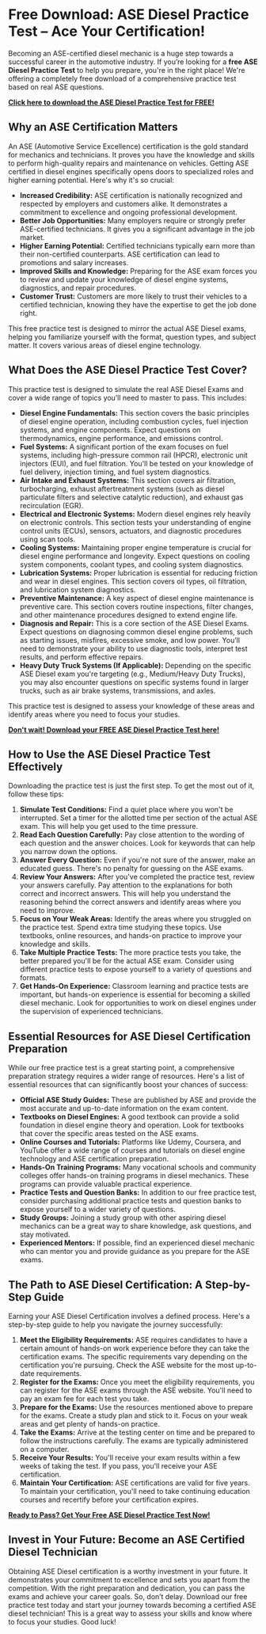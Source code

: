 # Free Download: ASE Diesel Practice Test – Ace Your Certification!

Becoming an ASE-certified diesel mechanic is a huge step towards a successful career in the automotive industry. If you’re looking for a **free ASE Diesel Practice Test** to help you prepare, you're in the right place! We're offering a completely free download of a comprehensive practice test based on real ASE questions.

[**Click here to download the ASE Diesel Practice Test for FREE!**](https://udemywork.com/ase-diesel-practice-test)

## Why an ASE Certification Matters

An ASE (Automotive Service Excellence) certification is the gold standard for mechanics and technicians. It proves you have the knowledge and skills to perform high-quality repairs and maintenance on vehicles. Getting ASE certified in diesel engines specifically opens doors to specialized roles and higher earning potential. Here's why it's so crucial:

*   **Increased Credibility:** ASE certification is nationally recognized and respected by employers and customers alike. It demonstrates a commitment to excellence and ongoing professional development.
*   **Better Job Opportunities:** Many employers require or strongly prefer ASE-certified technicians. It gives you a significant advantage in the job market.
*   **Higher Earning Potential:** Certified technicians typically earn more than their non-certified counterparts. ASE certification can lead to promotions and salary increases.
*   **Improved Skills and Knowledge:** Preparing for the ASE exam forces you to review and update your knowledge of diesel engine systems, diagnostics, and repair procedures.
*   **Customer Trust:** Customers are more likely to trust their vehicles to a certified technician, knowing they have the expertise to get the job done right.

This free practice test is designed to mirror the actual ASE Diesel exams, helping you familiarize yourself with the format, question types, and subject matter. It covers various areas of diesel engine technology.

## What Does the ASE Diesel Practice Test Cover?

This practice test is designed to simulate the real ASE Diesel Exams and cover a wide range of topics you’ll need to master to pass. This includes:

*   **Diesel Engine Fundamentals:** This section covers the basic principles of diesel engine operation, including combustion cycles, fuel injection systems, and engine components. Expect questions on thermodynamics, engine performance, and emissions control.
*   **Fuel Systems:** A significant portion of the exam focuses on fuel systems, including high-pressure common rail (HPCR), electronic unit injectors (EUI), and fuel filtration. You'll be tested on your knowledge of fuel delivery, injection timing, and fuel system diagnostics.
*   **Air Intake and Exhaust Systems:** This section covers air filtration, turbocharging, exhaust aftertreatment systems (such as diesel particulate filters and selective catalytic reduction), and exhaust gas recirculation (EGR).
*   **Electrical and Electronic Systems:** Modern diesel engines rely heavily on electronic controls. This section tests your understanding of engine control units (ECUs), sensors, actuators, and diagnostic procedures using scan tools.
*   **Cooling Systems:** Maintaining proper engine temperature is crucial for diesel engine performance and longevity. Expect questions on cooling system components, coolant types, and cooling system diagnostics.
*   **Lubrication Systems:** Proper lubrication is essential for reducing friction and wear in diesel engines. This section covers oil types, oil filtration, and lubrication system diagnostics.
*   **Preventive Maintenance:** A key aspect of diesel engine maintenance is preventive care. This section covers routine inspections, filter changes, and other maintenance procedures designed to extend engine life.
*   **Diagnosis and Repair:** This is a core section of the ASE Diesel Exams. Expect questions on diagnosing common diesel engine problems, such as starting issues, misfires, excessive smoke, and low power. You’ll need to demonstrate your ability to use diagnostic tools, interpret test results, and perform effective repairs.
*   **Heavy Duty Truck Systems (If Applicable):** Depending on the specific ASE Diesel exam you're targeting (e.g., Medium/Heavy Duty Trucks), you may also encounter questions on specific systems found in larger trucks, such as air brake systems, transmissions, and axles.

This practice test is designed to assess your knowledge of these areas and identify areas where you need to focus your studies.

[**Don't wait! Download your FREE ASE Diesel Practice Test here!**](https://udemywork.com/ase-diesel-practice-test)

## How to Use the ASE Diesel Practice Test Effectively

Downloading the practice test is just the first step. To get the most out of it, follow these tips:

1.  **Simulate Test Conditions:** Find a quiet place where you won't be interrupted. Set a timer for the allotted time per section of the actual ASE exam. This will help you get used to the time pressure.
2.  **Read Each Question Carefully:** Pay close attention to the wording of each question and the answer choices. Look for keywords that can help you narrow down the options.
3.  **Answer Every Question:** Even if you're not sure of the answer, make an educated guess. There's no penalty for guessing on the ASE exams.
4.  **Review Your Answers:** After you've completed the practice test, review your answers carefully. Pay attention to the explanations for both correct and incorrect answers. This will help you understand the reasoning behind the correct answers and identify areas where you need to improve.
5.  **Focus on Your Weak Areas:** Identify the areas where you struggled on the practice test. Spend extra time studying these topics. Use textbooks, online resources, and hands-on practice to improve your knowledge and skills.
6.  **Take Multiple Practice Tests:** The more practice tests you take, the better prepared you'll be for the actual ASE exam. Consider using different practice tests to expose yourself to a variety of questions and formats.
7.  **Get Hands-On Experience:** Classroom learning and practice tests are important, but hands-on experience is essential for becoming a skilled diesel mechanic. Look for opportunities to work on diesel engines under the supervision of experienced technicians.

## Essential Resources for ASE Diesel Certification Preparation

While our free practice test is a great starting point, a comprehensive preparation strategy requires a wider range of resources. Here's a list of essential resources that can significantly boost your chances of success:

*   **Official ASE Study Guides:** These are published by ASE and provide the most accurate and up-to-date information on the exam content.
*   **Textbooks on Diesel Engines:** A good textbook can provide a solid foundation in diesel engine theory and operation. Look for textbooks that cover the specific areas tested on the ASE exams.
*   **Online Courses and Tutorials:** Platforms like Udemy, Coursera, and YouTube offer a wide range of courses and tutorials on diesel engine technology and ASE certification preparation.
*   **Hands-On Training Programs:** Many vocational schools and community colleges offer hands-on training programs in diesel mechanics. These programs can provide valuable practical experience.
*   **Practice Tests and Question Banks:** In addition to our free practice test, consider purchasing additional practice tests and question banks to expose yourself to a wider variety of questions.
*   **Study Groups:** Joining a study group with other aspiring diesel mechanics can be a great way to share knowledge, ask questions, and stay motivated.
*   **Experienced Mentors:** If possible, find an experienced diesel mechanic who can mentor you and provide guidance as you prepare for the ASE exams.

## The Path to ASE Diesel Certification: A Step-by-Step Guide

Earning your ASE Diesel Certification involves a defined process. Here's a step-by-step guide to help you navigate the journey successfully:

1.  **Meet the Eligibility Requirements:** ASE requires candidates to have a certain amount of hands-on work experience before they can take the certification exams. The specific requirements vary depending on the certification you're pursuing. Check the ASE website for the most up-to-date requirements.
2.  **Register for the Exams:** Once you meet the eligibility requirements, you can register for the ASE exams through the ASE website. You'll need to pay an exam fee for each test you take.
3.  **Prepare for the Exams:** Use the resources mentioned above to prepare for the exams. Create a study plan and stick to it. Focus on your weak areas and get plenty of hands-on practice.
4.  **Take the Exams:** Arrive at the testing center on time and be prepared to follow the instructions carefully. The exams are typically administered on a computer.
5.  **Receive Your Results:** You'll receive your exam results within a few weeks of taking the test. If you pass, you'll receive your ASE certification.
6.  **Maintain Your Certification:** ASE certifications are valid for five years. To maintain your certification, you'll need to take continuing education courses and recertify before your certification expires.

[**Ready to Pass? Get Your Free ASE Diesel Practice Test Now!**](https://udemywork.com/ase-diesel-practice-test)

## Invest in Your Future: Become an ASE Certified Diesel Technician

Obtaining ASE Diesel certification is a worthy investment in your future. It demonstrates your commitment to excellence and sets you apart from the competition. With the right preparation and dedication, you can pass the exams and achieve your career goals. So, don’t delay. Download our free practice test today and start your journey towards becoming a certified ASE diesel technician! This is a great way to assess your skills and know where to focus your studies. Good luck!
